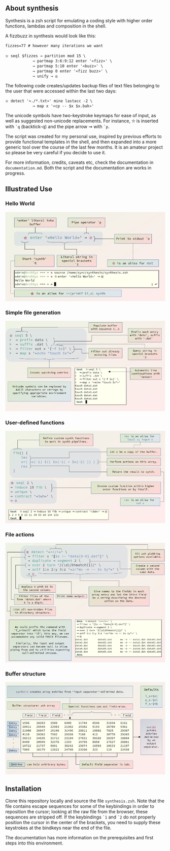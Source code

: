 ## About synthesis

Synthesis is a zsh script for emulating a coding style with higher
order functions, lambdas and composition in the shell.

A fizzbuzz in synthesis would look like this:
```
fizzes=77 # however many iterations we want

⛥ seql $fizzes ⇝ partition mod 15 \
			⇝ partmap 3:6:9:12 enter '«fizz»' \
			⇝ partmap 5:10 enter '«buzz»' \
			⇝ partmap 0 enter '«fizz buzz»' \
			⇝ unify ⇝ ◎ 
```

The following code creates/updates backup files of text files
belonging to the user that were accessed within the last two days:
```
⛥ detect '«./*.txt»' mine lastacc -2 \
			⇝ map x '«cp -- $x $x.bak»'
```
The unicode symbols have two-keystroke keymaps for ease of input,
as well as suggested non-unicode replacements.  For instance, ⛥ is
inserted with `` `q `` (backtick-q) and the pipe arrow ⇝ with `` `p ``.

The script was created for my personal use, inspired by previous
efforts to provide functional templates in the shell, and then
expanded into a more generic tool over the course of the last few
months.  It is an amateur project so please be very careful if you
decide to use it.

For more information, credits, caveats etc, check the documentation
in `documentation.md`.  Both the script and the documentation are
works in progress.

## Illustrated Use

### Hello World
![Hello World](hello_world.jpg)

### Simple file generation
![File generation](file_gen.jpg)

### User-defined functions
![User defined functions](functions.jpg)

### File actions
![File actions](file_action.jpg)

### Buffer structure
![Buffer structure](buffer_struct.jpg)

## Installation

Clone this repository locally and source the file `synthesis.zsh`.  Note
that the file contains escape sequences for some of the keybindings
in order to reposition the cursor; looking at the raw file from
the browser, these sequences are stripped off.  If the keybindings
`` `1 `` and `` `2 `` do not properly position the cursor in the
center of the brackets, you need to supply these keystrokes at the
bindkeys near the end of the file.

The documentation has more information on the prerequisites and
first steps into this environment.
